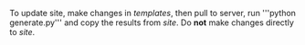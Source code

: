 To update site, make changes in *templates*, then pull to server, run '''python generate.py'''
and copy the results from *site*.  Do __not__ make changes directly to *site*.
